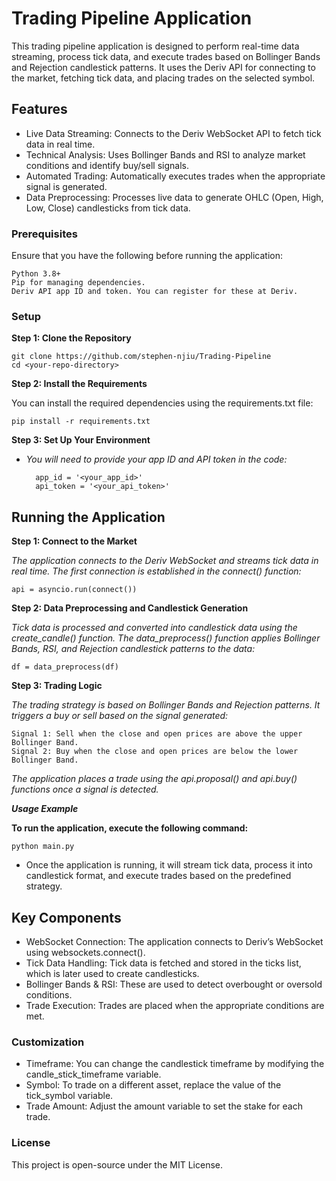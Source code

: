 # Trading Pipeline Application

This trading pipeline application is designed to perform real-time data streaming, process tick data, and execute trades based on Bollinger Bands and Rejection candlestick patterns. It uses the Deriv API for connecting to the market, fetching tick data, and placing trades on the selected symbol.
## Features

* Live Data Streaming: Connects to the Deriv WebSocket API to fetch tick data in real time.
* Technical Analysis: Uses Bollinger Bands and RSI to analyze market conditions and identify buy/sell signals.
* Automated Trading: Automatically executes trades when the appropriate signal is generated.
* Data Preprocessing: Processes live data to generate OHLC (Open, High, Low, Close) candlesticks from tick data.

### __Prerequisites__

Ensure that you have the following before running the application:

    Python 3.8+
    Pip for managing dependencies.
    Deriv API app ID and token. You can register for these at Deriv.

### __Setup__
__Step 1: Clone the Repository__

    git clone https://github.com/stephen-njiu/Trading-Pipeline
    cd <your-repo-directory>

__Step 2: Install the Requirements__

You can install the required dependencies using the requirements.txt file: <br>
    
    pip install -r requirements.txt


__Step 3: Set Up Your Environment__ <br>

* <i>You will need to provide your app ID and API token in the code:</i>

        app_id = '<your_app_id>'
        api_token = '<your_api_token>'

## __Running the Application__ <br>

__Step 1: Connect to the Market__

<i>The application connects to the Deriv WebSocket and streams tick data in real time. The first connection is established in the connect() function:</i>

    api = asyncio.run(connect())

__Step 2: Data Preprocessing and Candlestick Generation__

<i>Tick data is processed and converted into candlestick data using the create_candle() function. The data_preprocess() function applies Bollinger Bands, RSI, and Rejection candlestick patterns to the data:</i>

    df = data_preprocess(df)

__Step 3: Trading Logic__

<i>The trading strategy is based on Bollinger Bands and Rejection patterns. It triggers a buy or sell based on the signal generated:</i>

    Signal 1: Sell when the close and open prices are above the upper Bollinger Band.
    Signal 2: Buy when the close and open prices are below the lower Bollinger Band.

<i>The application places a trade using the api.proposal() and api.buy() functions once a signal is detected.

__Usage Example__</i>

__To run the application, execute the following command:__

    python main.py

* Once the application is running, it will stream tick data, process it into candlestick format, and execute trades based on the predefined strategy.

## Key Components

* WebSocket Connection: The application connects to Deriv’s WebSocket using websockets.connect().
* Tick Data Handling: Tick data is fetched and stored in the ticks list, which is later used to create candlesticks.
* Bollinger Bands & RSI: These are used to detect overbought or oversold conditions.
* Trade Execution: Trades are placed when the appropriate conditions are met.

### Customization

* Timeframe: You can change the candlestick timeframe by modifying the candle_stick_timeframe variable.
* Symbol: To trade on a different asset, replace the value of the tick_symbol variable.
* Trade Amount: Adjust the amount variable to set the stake for each trade.

### __License__

This project is open-source under the MIT License.

